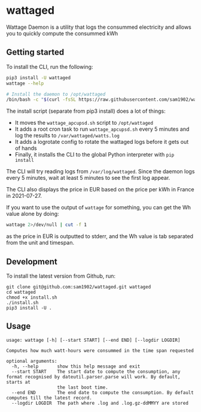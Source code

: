 # wattaged

Wattage Daemon is a utility that logs the consummed electricity and allows you to quickly compute the consummed kWh

## Getting started

To install the CLI, run the following:
```sh
pip3 install -U wattaged
wattage --help

# Install the daemon to /opt/wattaged
/bin/bash -c "$(curl -fsSL https://raw.githubusercontent.com/sam1902/wattaged/HEAD/install.sh)"
```

The install script (separate from pip3 install) does a lot of things:
 - It moves the `wattage_apcupsd.sh` script to `/opt/wattaged`
 - It adds a root cron task to run `wattage_apcupsd.sh` every 5 minutes and log the results to `/var/wattaged/watts.log`
 - It adds a logrotate config to rotate the wattaged logs before it gets out of hands
 - Finally, it installs the CLI to the global Python interpreter with `pip install`

The CLI will try reading logs from `/var/log/wattaged`. Since the daemon logs every 5 minutes, wait at least 5 minutes to see the first log appear.

The CLI also displays the price in EUR based on the price per kWh in France in 2021-07-27.

If you want to use the output of `wattage` for something, you can get the Wh value alone by doing:

```sh
wattage 2>/dev/null | cut -f 1
```

as the price in EUR is outputted to stderr, and the Wh value is tab separated from the unit and timespan.

## Development

To install the latest version from Github, run:

```
git clone git@github.com:sam1902/wattaged.git wattaged
cd wattaged
chmod +x install.sh
./install.sh
pip3 install -U .
```

## Usage
```
usage: wattage [-h] [--start START] [--end END] [--logdir LOGDIR]

Computes how much watt-hours were consummed in the time span requested

optional arguments:
  -h, --help       show this help message and exit
  --start START    The start date to compute the consumption, any format recognised by dateutil.parser.parse will work. By default, starts at
                   the last boot time.
  --end END        The end date to compute the consumption. By default computes till the latest record.
  --logdir LOGDIR  The path where .log and .log.gz-ddMMYY are stored
```
